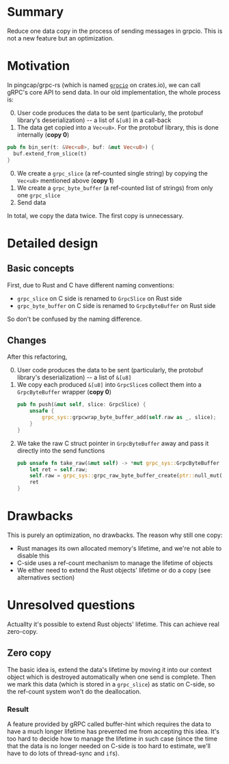 # Summary

Reduce one data copy in the process of sending messages in grpcio.
This is not a new feature but an optimization.

# Motivation

In pingcap/grpc-rs (which is named [`grpcio`](https://docs.rs/crate/grpcio/)
on crates.io), we can call gRPC's core API to send data.
In our old implementation, the whole process is:

0. User code produces the data to be sent (particularly, the protobuf library's
   deserialization) -- a list of `&[u8]` in a call-back
0. The data get copied into a `Vec<u8>`. For the protobuf library, this is done
   internally (**copy 0**)
  ```rust
  pub fn bin_ser(t: &Vec<u8>, buf: &mut Vec<u8>) {
    buf.extend_from_slice(t)
  }
  ```
0. We create a `grpc_slice` (a ref-counted single string) by copying the
   `Vec<u8>` mentioned above (**copy 1**)
0. We create a `grpc_byte_buffer` (a ref-counted list of strings) from only
   one `grpc_slice`
0. Send data

In total, we copy the data twice. The first copy is unnecessary.

# Detailed design

## Basic concepts

First, due to Rust and C have different naming conventions:

+ `grpc_slice` on C side is renamed to `GrpcSlice` on Rust side
+ `grpc_byte_buffer` on C side is renamed to `GrpcByteBuffer` on Rust side

So don't be confused by the naming difference.

## Changes

After this refactoring,

0. User code produces the data to be sent (particularly, the protobuf library's
   deserialization) -- a list of `&[u8]`
0. We copy each produced `&[u8]` into `GrpcSlice`s collect them into a
   `GrpcByteBuffer` wrapper (**copy 0**)
    ```rust
    pub fn push(&mut self, slice: GrpcSlice) {
        unsafe {
            grpc_sys::grpcwrap_byte_buffer_add(self.raw as _, slice);
        }
    }
    ```
0. We take the raw C struct pointer in `GrpcByteBuffer` away and pass it
   directly into the send functions
    ```rust
    pub unsafe fn take_raw(&mut self) -> *mut grpc_sys::GrpcByteBuffer {
        let ret = self.raw;
        self.raw = grpc_sys::grpc_raw_byte_buffer_create(ptr::null_mut(), 0);
        ret
    }
    ```

# Drawbacks

This is purely an optimization, no drawbacks.
The reason why still one copy:

+ Rust manages its own allocated memory's lifetime, and we're not able
  to disable this
+ C-side uses a ref-count mechanism to manage the lifetime of objects
+ We either need to extend the Rust objects' lifetime or do a copy (see
  alternatives section)

# Unresolved questions

Actuallty it's possible to extend Rust objects' lifetime.
This can achieve real zero-copy.

## Zero copy

The basic idea is, extend the data's lifetime by moving it into our context
object which is destroyed automatically when one send is complete.
Then we mark this data (which is stored in a `grpc_slice`) as static on
C-side, so the ref-count system won't do the deallocation.

### Result

A feature provided by gRPC called buffer-hint which requires the data to have
a much longer lifetime has prevented me from accepting this idea.
It's too hard to decide how to manage the lifetime in such case (since the time
that the data is no longer needed on C-side is too hard to estimate, we'll have
to do lots of thread-sync and `if`s).
